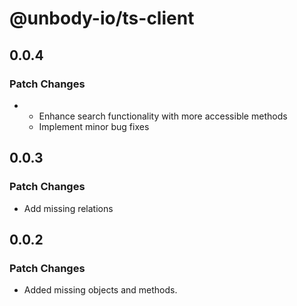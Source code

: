 # @unbody-io/ts-client

## 0.0.4

### Patch Changes

- - Enhance search functionality with more accessible methods
  - Implement minor bug fixes

## 0.0.3

### Patch Changes

- Add missing relations

## 0.0.2

### Patch Changes

- Added missing objects and methods.

